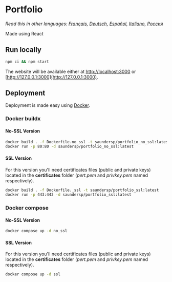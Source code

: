 # Portfolio

_Read this in other languages: [Français](README.fr.md), [Deutsch](README.de.md), [Español](README.es.md), [Italiano](README.it.md), [Россия](README.ru.md)_

Made using React

## Run locally

```bash
npm ci && npm start
```

The website will be available either at [http://localhost:3000](http://localhost:3000) or [http://127.0.0.1:3000](http://127.0.0.1:3000).

## Deployment

Deployment is made easy using [Docker](https://docs.docker.com/).

### Docker buildx

#### No-SSL Version

```bash
docker build . -f Dockerfile.no_ssl -t saundersp/portfolio_no_ssl:latest
docker run -p 80:80 -d saundersp/portfolio_no_ssl:latest
```

#### SSL Version

For this version you'll need certificates files (public and private keys) located in the **certificates** folder (_pert.pem_ and _privkey.pem_ named respectively).

```bash
docker build . -f Dockerfile._ssl -t saundersp/portfolio_ssl:latest
docker run -p 443:443 -d saundersp/portfolio_ssl:latest
```

### Docker compose

#### No-SSL Version

```bash
docker compose up -d no_ssl
```

#### SSL Version

For this version you'll need certificates files (public and private keys) located in the **certificates** folder (_pert.pem_ and _privkey.pem_ named respectively).

```bash
docker compose up -d ssl
```
